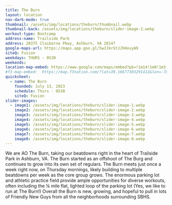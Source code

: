 ```yaml
---
title: The Burn
layout: location
nav-dark-mode: true
thumbnail: /assets/img/locations/theburn/thumbnail.webp
thumbnail-back: /assets/img/locations/theburn/slider-image-2.webp
workout-type: Bootcamp
address-name: Trailside Park
address: 20375 Claiborne Pkwy, Ashburn, VA 20147
google-maps-url: https://maps.app.goo.gl/SwJJkrGtJJhHxvyA9
siteQ: Fusion
weekdays: THURS - 0530
weekends:
location-map-embed: https://www.google.com/maps/embed?pb=!1m14!1m8!1m3!1d12393.297982649008!2d-77.5062191!3d39.0535186!3m2!1i1024!2i768!4f13.1!3m3!1m2!1s0x89b63e84de536a75%3A0xecadebba7f3011af!2sTrailside%20Park!5e0!3m2!1sen!2sus!4v1712174796954!5m2!1sen!2sus
#f3-map-embed:  https://map.f3nation.com/?lat=39.16677303291412&lon=-78.15840661175892&zoom=16
quicksheet:
  - name: The Burn
    founded: July 13, 2023
    schedule: Thurs - 0530
    siteQ: Fusion
slider-images:
  - image1: /assets/img/locations/theburn/slider-image-1.webp
    image2: /assets/img/locations/theburn/slider-image-2.webp
    image3: /assets/img/locations/theburn/slider-image-3.webp
    image4: /assets/img/locations/theburn/slider-image-4.webp
    image5: /assets/img/locations/theburn/slider-image-5.webp
    image6: /assets/img/locations/theburn/slider-image-6.webp
    image7: /assets/img/locations/theburn/slider-image-7.webp
    image8: /assets/img/locations/theburn/slider-image-8.webp
---
```


We are AO The Burn, taking our beatdowns right in the heart of Trailside Park in Ashburn, VA. The Burn started as an offshoot of The Burg and continues to grow into its own set of regulars. The Burn meets just once a week right now, on Thursday mornings, likely building to multiple beatdowns per week as the core group grows. The enormous parking lot and athletic practice field provide ample opportunities for diverse workouts, often including the ¼ mile flat, lighted loop of the parking lot (Yes, we like to run at The Burn!) Overall the Burn is new, growing, and hopeful to pull in lots of Friendly New Guys from all the neighborhoods surrounding SBHS.